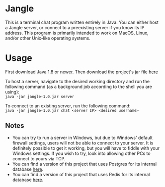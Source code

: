 # Jangle
This is a terminal chat program written entirely in Java. You can either host a Jangle server, or connect to a preexisting server if you know its IP address. This program is primarily intended to work on MacOS, Linux, and/or other Unix-like operating systems.

# Usage
First download Java 1.8 or newer. Then download the project's jar file [here](https://github.com/platformer/jangle/blob/main/target/jangle-1.0.jar)

To host a server, navigate to the desired working directory and run the following command (as a background job according to the shell you are using):  
`java -jar jangle-1.0.jar server`

To connect to an existing server, run the following command:  
`java -jar jangle-1.0.jar chat <server IP> <desired username>`

## Notes
*   You can try to run a server in Windows, but due to Windows' default firewall settings, users will not be able to connect to your server. It is definitely possible to get it working, but you will have to fiddle with your Windows settings. If you wish to try, look into allowing other PCs to connect to yours via TCP.
*   You can find a version of this project that uses Postgres for its internal database [here](https://github.com/platformer/jangle/tree/dev-postgres).
*   You can find a version of this project that uses Redis for its internal database [here](https://github.com/platformer/jangle/tree/dev-redis).
